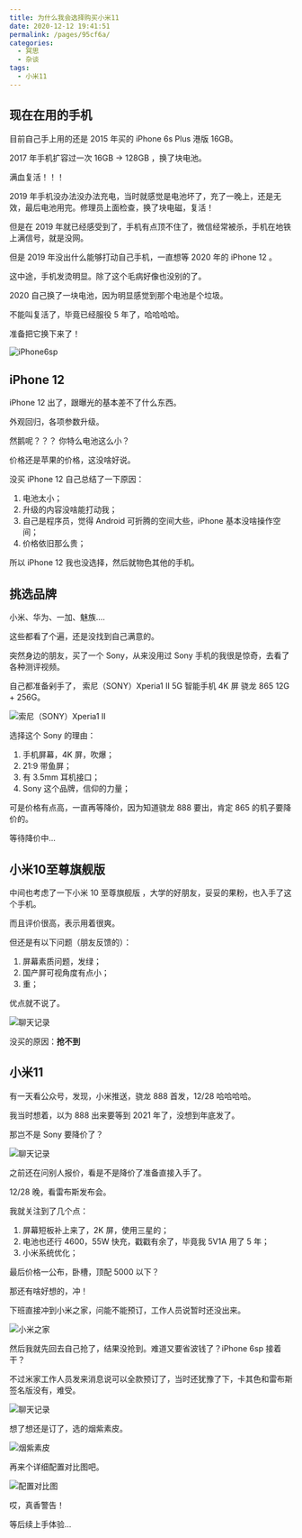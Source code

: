 ```yaml
---
title: 为什么我会选择购买小米11
date: 2020-12-12 19:41:51
permalink: /pages/95cf6a/
categories:
  - 冥思
  - 杂谈
tags:
  - 小米11
---
```


## 现在在用的手机

目前自己手上用的还是 2015 年买的 iPhone 6s Plus 港版 16GB。

2017 年手机扩容过一次 16GB -> 128GB ，换了块电池。

满血复活！！！

<!-- more -->

2019 年手机没办法没办法充电，当时就感觉是电池坏了，充了一晚上，还是无效，最后电池用完。修理员上面检查，换了块电磁，复活！

但是在 2019 年就已经感受到了，手机有点顶不住了，微信经常被杀，手机在地铁上满信号，就是没网。

但是 2019 年没出什么能够打动自己手机，一直想等 2020 年的 iPhone 12 。

这中途，手机发烫明显。除了这个毛病好像也没别的了。

2020 自己换了一块电池，因为明显感觉到那个电池是个垃圾。

不能叫复活了，毕竟已经服役 5 年了，哈哈哈哈。

准备把它换下来了！

![iPhone6sp](https://rcbb-blog.oss-cn-guangzhou.aliyuncs.com/2020/12/iPhone6sp-2f44fb.jpg?x-oss-process=style/yuantu_shuiyin)

## iPhone 12

iPhone 12 出了，跟曝光的基本差不了什么东西。

外观回归，各项参数升级。

然鹅呢？？？ 你特么电池这么小？

价格还是苹果的价格，这没啥好说。

没买 iPhone 12 自己总结了一下原因：

1. 电池太小；
2. 升级的内容没啥能打动我；
3. 自己是程序员，觉得 Android 可折腾的空间大些，iPhone 基本没啥操作空间；
4. 价格依旧那么贵；

所以 iPhone 12 我也没选择，然后就物色其他的手机。

## 挑选品牌

小米、华为、一加、魅族....

这些都看了个遍，还是没找到自己满意的。

突然身边的朋友，买了一个 Sony，从来没用过 Sony 手机的我很是惊奇，去看了各种测评视频。

自己都准备剁手了， 索尼（SONY）Xperia1 II 5G 智能手机 4K 屏 骁龙 865 12G + 256G。

![索尼（SONY）Xperia1 II](https://rcbb-blog.oss-cn-guangzhou.aliyuncs.com/2020/12/image-20201229173444004-097bc5.png?x-oss-process=style/yuantu_shuiyin)

选择这个 Sony 的理由：

1. 手机屏幕，4K 屏，吹爆；
2. 21:9 带鱼屏；
3. 有 3.5mm 耳机接口；
4. Sony 这个品牌，信仰的力量；

可是价格有点高，一直再等降价，因为知道骁龙 888 要出，肯定 865 的机子要降价的。

等待降价中...

## 小米10至尊旗舰版

中间也考虑了一下小米 10 至尊旗舰版 ，大学的好朋友，妥妥的果粉，也入手了这个手机。

而且评价很高，表示用着很爽。

但还是有以下问题（朋友反馈的）：

1. 屏幕素质问题，发绿；
2. 国产屏可视角度有点小；
3. 重；

优点就不说了。

![聊天记录](https://rcbb-blog.oss-cn-guangzhou.aliyuncs.com/2020/12/%E8%81%8A%E5%A4%A9-3e5bcc.jpg?x-oss-process=style/yuantu_shuiyin)

没买的原因：**抢不到**

## 小米11

有一天看公众号，发现，小米推送，骁龙 888 首发，12/28 哈哈哈哈。

我当时想着，以为 888 出来要等到 2021 年了，没想到年底发了。

那岂不是 Sony 要降价了？

![聊天记录](https://rcbb-blog.oss-cn-guangzhou.aliyuncs.com/2020/12/image-20201229171136945-aba752.png?x-oss-process=style/yuantu_shuiyin)

之前还在问别人报价，看是不是降价了准备直接入手了。

12/28 晚，看雷布斯发布会。

我就关注到了几个点：

1. 屏幕短板补上来了，2K 屏，使用三星的；
2. 电池也还行 4600，55W 快充，戳戳有余了，毕竟我 5V1A 用了 5 年；
3. 小米系统优化；

最后价格一公布，卧槽，顶配 5000 以下？

那还有啥好想的，冲！

下班直接冲到小米之家，问能不能预订，工作人员说暂时还没出来。

![小米之家](https://rcbb-blog.oss-cn-guangzhou.aliyuncs.com/2020/12/image-20201229171948950-c31089.png?x-oss-process=style/yuantu_shuiyin)

然后我就先回去自己抢了，结果没抢到。难道又要省波钱了？iPhone 6sp 接着干？

不过米家工作人员发来消息说可以全款预订了，当时还犹豫了下，卡其色和雷布斯签名版没有，难受。

![聊天记录](https://rcbb-blog.oss-cn-guangzhou.aliyuncs.com/2020/12/image-20201229172016378-ec33e1.png?x-oss-process=style/yuantu_shuiyin)

想了想还是订了，选的烟紫素皮。

![烟紫素皮](https://rcbb-blog.oss-cn-guangzhou.aliyuncs.com/2020/12/image-20201229172436728-52c511.png?x-oss-process=style/yuantu_shuiyin)

再来个详细配置对比图吧。

![配置对比图](https://rcbb-blog.oss-cn-guangzhou.aliyuncs.com/2020/12/image-20201229172508340-06cabd.png?x-oss-process=style/yuantu_shuiyin)

哎，真香警告！

等后续上手体验...
